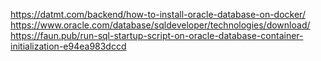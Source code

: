https://datmt.com/backend/how-to-install-oracle-database-on-docker/
https://www.oracle.com/database/sqldeveloper/technologies/download/
https://faun.pub/run-sql-startup-script-on-oracle-database-container-initialization-e94ea983dccd